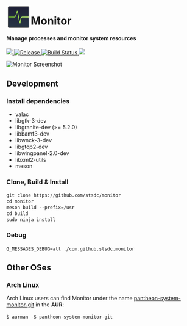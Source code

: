 <p align="center">
    <img align="left" width="64" height="64" src="data/icons/64/com.github.stsdc.monitor.svg">
    <h1 class="rich-diff-level-zero">Monitor</h1>
</p>

<h4 align="left">Manage processes and monitor system resources</h4>

<p align="left">
    <a href="https://paypal.me/stsdc/10">
        <img src="https://img.shields.io/badge/Donate-PayPal-green.svg">
    </a>
    <a href="https://github.com/stsdc/monitor/releases">
        <img src="https://img.shields.io/github/release/stsdc/monitor.svg" alt="Release">
    </a>
    <a href="https://travis-ci.org/stsdc/monitor">
        <img src="https://travis-ci.org/stsdc/monitor.svg?branch=master" alt="Build Status">
    </a>
    <a href="https://github.com/stsdc/monitor/blob/master/LICENSE">
        <img src="https://img.shields.io/github/license/stsdc/monitor.svg">
    </a>
</p>

![Monitor Screenshot](https://github.com/stsdc/monitor/raw/master/data/com.github.stsdc.monitor.screenshot.png)

## Development

### Install dependencies

* valac
* libgtk-3-dev
* libgranite-dev (>= 5.2.0)
* libbamf3-dev
* libwnck-3-dev
* libgtop2-dev
* libwingpanel-2.0-dev
* libxml2-utils
* meson

### Clone, Build & Install

    git clone https://github.com/stsdc/monitor
    cd monitor
    meson build --prefix=/usr
    cd build
    sudo ninja install

### Debug
`G_MESSAGES_DEBUG=all ./com.github.stsdc.monitor`

## Other OSes

### Arch Linux

Arch Linux users can find Monitor under the name [pantheon-system-monitor-git](https://aur.archlinux.org/packages/pantheon-system-monitor-git/) in the **AUR**:

`$ aurman -S pantheon-system-monitor-git`
